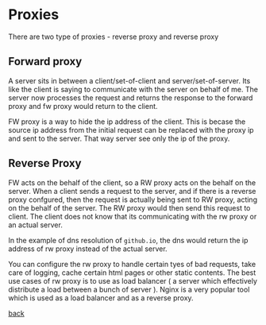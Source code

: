 # Proxies
There are two type of proxies - reverse proxy and reverse proxy

## Forward proxy
A server sits in between a client/set-of-client and server/set-of-server. Its like the client is saying to communicate with the server on behalf of me. The server now processes the request and returns the response to the forward proxy and fw proxy would return to the client.

FW proxy is a way to hide the ip address of the client. This is becase the source ip address from the initial request can be replaced with the proxy ip and sent to the server. That way server see only the ip of the proxy.

## Reverse Proxy
FW acts on the behalf of the client, so a RW proxy acts on the behalf on the server. When a client sends a request to the server, and if there is a reverse proxy confgured, then the request is actually being sent to RW proxy, acting on the behalf of the server. The RW proxy would then send this request to client. The client does not know that its communicating with the rw proxy or an actual server.

In the example of dns resolution of `github.io`, the dns would return the ip address of rw proxy instead of the actual server.

You can configure the rw proxy to handle certain tyes of bad requests, take care of logging, cache certain html pages or other static contents. The best use cases of rw proxy is to use as load balancer ( a server which effectively distribute a load between a bunch of server ). Nginx is a very popular tool which is used as a load balancer and as a reverse proxy.

[back](../)